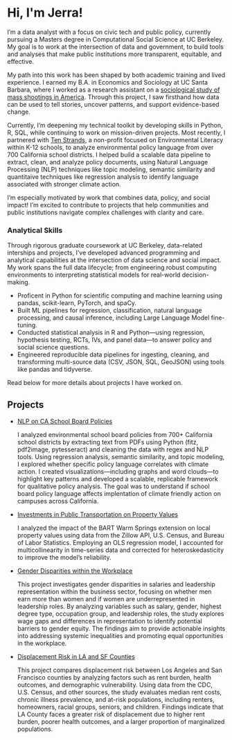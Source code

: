 # Hi, I'm Jerra!

I’m a data analyst with a focus on civic tech and public policy, currently pursuing a Masters degree in Computational Social Science at UC Berkeley. My goal is to work at the intersection of data and government, to build tools and analyses that make public institutions more transparent, equitable, and effective.

My path into this work has been shaped by both academic training and lived experience. I earned my B.A. in Economics and Sociology at UC Santa Barbara, where I worked as a research assistant on a [sociological study of mass shootings in America](https://pubmed.ncbi.nlm.nih.gov/37214768/). Through this project, I saw firsthand how data can be used to tell stories, uncover patterns, and support evidence-based change.

Currently, I’m deepening my technical toolkit by developing skills in Python, R, SQL, while continuing to work on mission-driven projects. Most recently, I partnered with [Ten Strands](https://tenstrands.org/work/data-initiative/), a non-profit focused on Environmental Literacy within K-12 schools, to analyze environmental policy language from over 700 California school districts. I helped build a scalable data pipeline to extract, clean, and analyze policy documents, using Natural Language Processing (NLP) techniques like topic modeling, semantic similarity and quantitaive techniques like regression analysis to identify language associated with stronger climate action.

I’m especially motivated by work that combines data, policy, and social impact! I’m excited to contribute to projects that help communities and public institutions navigate complex challenges with clarity and care.

### Analytical Skills 
Through rigorous graduate coursework at UC Berkeley, data-related interships and projects, I’ve developed advanced programming and analytical capabilities at the intersection of data science and social impact. My work spans the full data lifecycle; from engineering robust computing environments to interpreting statistical models for real-world decision-making.

- Proficent in Python for scientific computing and machine learning using pandas, scikit-learn, PyTorch, and spaCy.
- Built ML pipelines for regression, classification, natural language processing, and causal inference, including Large Language Model fine-tuning.
- Conducted statistical analysis in R and Python—using regression, hypothesis testing, RCTs, IVs, and panel data—to answer policy and social science questions.
- Engineered reproducible data pipelines for ingesting, cleaning, and transforming multi-source data (CSV, JSON, SQL, GeoJSON) using tools like pandas and tidyverse.


Read below for more details about projects I have worked on.

## Projects
- [NLP on CA School Board Policies](https://github.com/jerramcl/school-board-NLP)

    I analyzed environmental school board policies from 700+ California school districts by extracting text from PDFs using Python (fitz, pdf2image,  pytesseract) and cleaning the data with regex and NLP tools. Using regression analysis, semantic similarity, and topic modeling, I explored whether specific policy language correlates with climate action. I created visualizations—including graphs and word clouds—to highlight key patterns and developed a scalable, replicable framework for qualitative policy analysis. The goal was to understand if school board policy language affects implentation of climate friendly action on campuses across California.

- [Investments in Public Transportation on Property Values](https://github.com/jerramcl/transportation-project/tree/main)

    I analyzed the impact of the BART Warm Springs extension on local property values using data from the Zillow API, U.S. Census, and Bureau of Labor Statistics. Employing an OLS regression model, I accounted for multicollinearity in time-series data and corrected for heteroskedasticity to improve the model’s reliability.

- [Gender Disparities within the Workplace](https://github.com/jerramcl/women-at-work/tree/main)
  
    This project investigates gender disparities in salaries and leadership representation within the business sector, focusing on whether men earn more than women and if women are underrepresented in leadership roles. By analyzing variables such as salary, gender, highest degree type, occupation group, and leadership roles, the study explores wage gaps and differences in representation to identify potential barriers to gender equity. The findings aim to provide actionable insights into addressing systemic inequalities and promoting equal opportunities in the workplace.

- [Displacement Risk in LA and SF Counties](https://github.com/jerramcl/rent-burden)

   This project compares displacement risk between Los Angeles and San Francisco counties by analyzing factors such as rent burden, health outcomes, and demographic vulnerability. Using data from the CDC, U.S. Census, and other sources, the study evaluates median rent costs, chronic illness prevalence, and at-risk populations, including renters, homeowners, racial groups, seniors, and children. Findings indicate that LA County faces a greater risk of displacement due to higher rent burden, poorer health outcomes, and a larger proportion of marginalized populations. 
